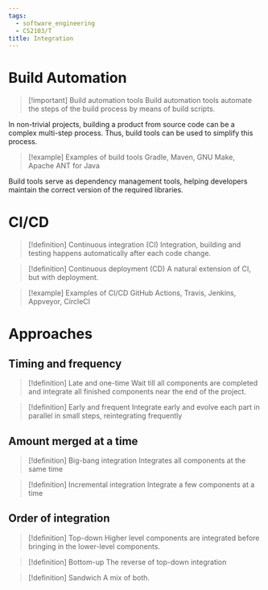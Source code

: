 ```yaml
---
tags:
  - software_engineering
  - CS2103/T
title: Integration
---
```

# Build Automation

> [!important] Build automation tools
> Build automation tools automate the steps of the build process by means of build scripts.

In non-trivial projects, building a product from source code can be a complex multi-step process. Thus, build tools can be used to simplify this process.

> [!example] Examples of build tools
> Gradle, Maven, GNU Make, Apache ANT for Java

Build tools serve as dependency management tools, helping developers maintain the correct version of the required libraries.

# CI/CD

> [!definition] Continuous integration (CI)
> Integration, building and testing happens automatically after each code change.

> [!definition] Continuous deployment (CD)
> A natural extension of CI, but with deployment.

> [!example] Examples of CI/CD
> GitHub Actions, Travis, Jenkins, Appveyor, CircleCI

# Approaches
## Timing and frequency

> [!definition] Late and one-time
> Wait till all components are completed and integrate all finished components near the end of the project.

> [!definition] Early and frequent
> Integrate early and evolve each part in parallel in small steps, reintegrating frequently

## Amount merged at a time

> [!definition] Big-bang integration
> Integrates all components at the same time

> [!definition] Incremental integration
> Integrate a few components at a time

## Order of integration

> [!definition] Top-down
> Higher level components are integrated before bringing in the lower-level components.

> [!definition] Bottom-up
> The reverse of top-down integration

> [!definition] Sandwich 
> A mix of both.

